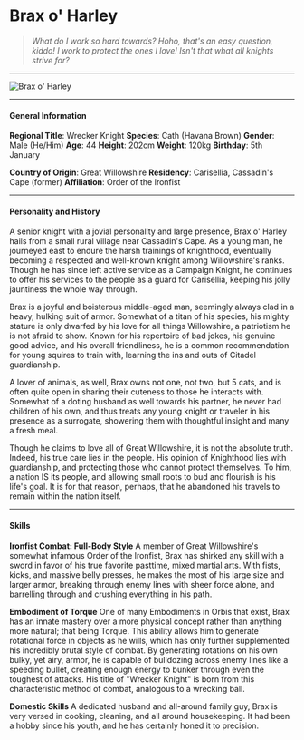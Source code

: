# Brax o' Harley

>*What do I work so hard towards? Hoho, that's an easy question, kiddo! I work to protect the ones I love! Isn't that what all knights strive for?*

___
![](https://i.imgur.com/nMv0FtY.png "Brax o' Harley")

___

#### General Information

**Regional Title**: Wrecker Knight 
**Species**: Cath (Havana Brown)
**Gender**: Male (He/Him)
**Age**: 44
**Height**: 202cm
**Weight**: 120kg
**Birthday**: 5th January

**Country of Origin**: Great Willowshire
**Residency**: Carisellia, Cassadin's Cape (former)
**Affiliation**: Order of the Ironfist

___

#### Personality and History
A senior knight with a jovial personality and large presence, Brax o' Harley hails from a small rural village near Cassadin's Cape. As a young man, he journeyed east to endure the harsh trainings of knighthood, eventually becoming a respected and well-known knight among Willowshire's ranks. Though he has since left active service as a Campaign Knight, he continues to offer his services to the people as a guard for Carisellia, keeping his jolly jauntiness the whole way through.

Brax is a joyful and boisterous middle-aged man, seemingly always clad in a heavy, hulking suit of armor. Somewhat of a titan of his species, his mighty stature is only dwarfed by his love for all things Willowshire, a patriotism he is not afraid to show. Known for his repertoire of bad jokes, his genuine good advice, and his overall friendliness, he is a common recommendation for young squires to train with, learning the ins and outs of Citadel guardianship.

A lover of animals, as well, Brax owns not one, not two, but 5 cats, and is often quite open in sharing their cuteness to those he interacts with. Somewhat of a doting husband as well towards his partner, he never had children of his own, and thus treats any young knight or traveler in his presence as a surrogate, showering them with thoughtful insight and many a fresh meal. 

Though he claims to love all of Great Willowshire, it is not the absolute truth. Indeed, his true care lies in the people. His opinion of Knighthood lies with guardianship, and protecting those who cannot protect themselves. To him, a nation IS its people, and allowing small roots to bud and flourish is his life's goal. It is for that reason, perhaps, that he abandoned his travels to remain within the nation itself.

___

#### Skills
**Ironfist Combat: Full-Body Style**
A member of Great Willowshire's somewhat infamous Order of the Ironfist, Brax has shirked any skill with a sword in favor of his true favorite pasttime, mixed martial arts. With fists, kicks, and massive belly presses, he makes the most of his large size and larger armor, breaking through enemy lines with sheer force alone, and barrelling through and crushing everything in his path.

**Embodiment of Torque**
One of many Embodiments in Orbis that exist, Brax has an innate mastery over a more physical concept rather than anything more natural; that being Torque. This ability allows him to generate rotational force in objects as he wills, which has only further supplemented his incredibly brutal style of combat. By generating rotations on his own bulky, yet airy, armor, he is capable of bulldozing across enemy lines like a speeding bullet, creating enough energy to bunker through even the toughest of attacks. His title of "Wrecker Knight" is born from this characteristic method of combat, analogous to a wrecking ball.

**Domestic Skills**
A dedicated husband and all-around family guy, Brax is very versed in cooking, cleaning, and all around housekeeping. It had been a hobby since his youth, and he has certainly honed it to precision.

